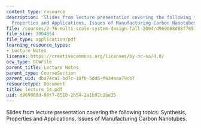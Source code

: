 ```yaml
---
content_type: resource
description: 'Slides from lecture presentation covering the following topics: Synthesis,
  Properties and Applications, Issues of Manufacturing Carbon Nanotubes.'
file: /courses/2-76-multi-scale-system-design-fall-2004/d969068d88f785102b542a1b92c2be25_lecture_14.pdf
file_size: 3004854
file_type: application/pdf
learning_resource_types:
- Lecture Notes
license: https://creativecommons.org/licenses/by-nc-sa/4.0/
ocw_type: OCWFile
parent_title: Lecture Notes
parent_type: CourseSection
parent_uid: dba74ca1-bd7c-18fb-5dd6-f634aaa79cb7
resourcetype: Document
title: lecture_14.pdf
uid: d969068d-88f7-8510-2b54-2a1b92c2be25
---
```

Slides from lecture presentation covering the following topics: Synthesis, Properties and Applications, Issues of Manufacturing Carbon Nanotubes.